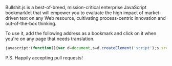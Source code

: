 Bullshit.js is a best-of-breed, mission-critical enterprise JavaScript bookmarklet that will empower you to evaluate the high impact of market-driven text on any Web resource, cultivating process-centric innovation and out-of-the-box thinking.

To use it, add the following address as a bookmark and click on it when you're on any page that needs translation.

```js
javascript:(function(){var d=document,s=d.createElement('script');s.src='//cdn.rawgit.com/mourner/bullshit.js/ab4953a30a113ff62e00efe38255dbcc54d5abfb/bullshit.js';d.body.appendChild(s);}())
```

P.S. Happily accepting pull requests!
